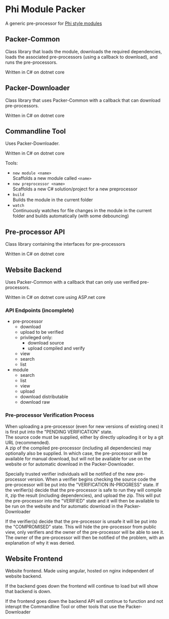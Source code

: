 # Phi Module Packer
A generic pre-processor for [Phi style modules](https://github.com/MinecraftPhi/phi.core/blob/develop/docs/module_structure.md)

## Packer-Common
Class library that loads the module, downloads the required dependencies, loads the associated pre-processors (using a callback to download), and runs the pre-processors.

Written in C# on dotnet core

## Packer-Downloader
Class library that uses Packer-Common with a callback that can download pre-processors.

Written in C# on dotnet core

## Commandline Tool
Uses Packer-Downloader.

Written in C# on dotnet core

Tools:
- `new module <name>`  
  Scaffolds a new module called `<name>`
- `new preprocessor <name>`  
  Scaffolds a new C# solution/project for a new preprocessor
- `build`  
  Builds the module in the current folder
- `watch`  
  Continuously watches for file changes in the module in the current folder and builds automatically (with some debouncing)

## Pre-processor API
Class library containing the interfaces for pre-processors

Written in C# on dotnet core

## Website Backend
Uses Packer-Common with a callback that can only use verified pre-processors.

Written in C# on dotnet core using ASP.net core

### API Endpoints (incomplete)
- pre-processor
    - download
    - upload to be verified
    - privileged only:
        - download source
        - upload compiled and verify
    - view
    - search
    - list
- module
    - search
    - list
    - view
    - upload
    - download distributable
    - download raw

### Pre-processor Verification Process
When uploading a pre-processor (even for new versions of existing ones) it is first put into the "PENDING VERIFICATION" state.  
The source code must be supplied, either by directly uploading it or by a git URL (recommended).  
A zip of the compiled pre-processor (including all dependencies) may optionally also be supplied. In which case, the pre-processor will be available for manual download, but will not be available for use on the website or for automatic download in the Packer-Downloader.

Specially trusted verifier individuals will be notified of the new pre-processor version. When a verifier begins checking the source code the pre-processor will be put into the "VERIFICATION IN-PROGRESS" state.
If the verifier(s) decide that the pre-processor is safe to run they will compile it, zip the result (including dependencies), and upload the zip. This will put the pre-processor into the "VERIFIED" state and it will then be available to be run on the website and for automatic download in the Packer-Downloader

If the verifier(s) decide that the pre-processor is unsafe it will be put into the "COMPROMISED" state. This will hide the pre-processor from public view, only verifiers and the owner of the pre-processor will be able to see it.  
The owner of the pre-processor will then be notified of the problem, with an explanation of why it was denied.

## Website Frontend
Website frontend. Made using angular, hosted on nginx independent of website backend.

If the backend goes down the frontend will continue to load but will show that backend is down.

If the frontend goes down the backend API will continue to function and not interupt the Commandline Tool or other tools that use the Packer-Downloader